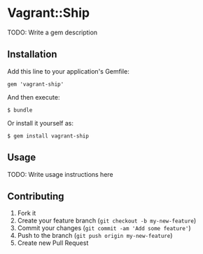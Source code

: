# Vagrant::Ship

TODO: Write a gem description

## Installation

Add this line to your application's Gemfile:

    gem 'vagrant-ship'

And then execute:

    $ bundle

Or install it yourself as:

    $ gem install vagrant-ship

## Usage

TODO: Write usage instructions here

## Contributing

1. Fork it
2. Create your feature branch (`git checkout -b my-new-feature`)
3. Commit your changes (`git commit -am 'Add some feature'`)
4. Push to the branch (`git push origin my-new-feature`)
5. Create new Pull Request
